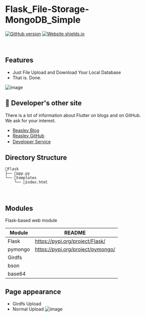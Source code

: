 # Flask_File-Storage-MongoDB_Simple
[![GitHub version](https://badge.fury.io/gh/Naereen%2FStrapDown.js.svg)](https://github.com/reasley-com/Flask_Percent-Calc-App/blob/main/README.md)
[![Website shields.io](https://img.shields.io/website-up-down-green-red/http/shields.io.svg)](https://filestorage-mongo.calcs.kr)

ㅤ

## Features
- Just File Upload and Download Your Local Database
- That is. Done.


![image](https://user-images.githubusercontent.com/33018600/116790473-49faa200-aaef-11eb-8234-32c55c909e5e.png)

## 🌊 Developer's other site
There is a lot of information about Flutter on blogs and on GitHub.    
We ask for your interest.

* [Reasley Blog](https://reasley.com)
* [Reasley GitHub](https://github.com/reasley-com)
* [Developer Service](https://calcs.kr)
ㅤ
ㅤ
ㅤ
## Directory Structure

```
📁Flask
├── 📄app.py
└── 📁templates
    └── 📄index.html
```

ㅤ
ㅤ

## Modules
Flask-based web module


| Module | README |
| ------ | ------ |
| Flask | https://pypi.org/project/Flask/ |
| pymongo | https://pypi.org/project/pymongo/ |
| Girdfs |  |
| bson |  |
| base64 |  |



## Page appearance
- Girdfs Upload
- Normal Upload
![image](https://user-images.githubusercontent.com/33018600/118343775-d2ecf100-b565-11eb-8e55-517f91535528.png)


